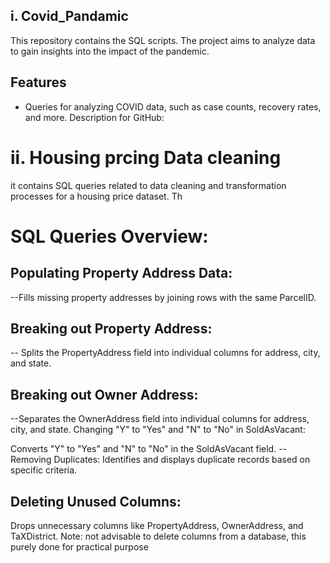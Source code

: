 
## i. Covid_Pandamic 
This repository contains the SQL scripts. The project aims to analyze data to gain insights into the impact of the pandemic.

## Features

- Queries for analyzing COVID data, such as case counts, recovery rates, and more.
Description for GitHub:

# ii. Housing prcing Data cleaning

it contains SQL queries related to data cleaning and transformation processes for a housing price dataset. Th

# SQL Queries Overview:
## Populating Property Address Data:
--Fills missing property addresses by joining rows with the same ParcelID.

## Breaking out Property Address:
-- Splits the PropertyAddress field into individual columns for address, city, and state.

## Breaking out Owner Address:
--Separates the OwnerAddress field into individual columns for address, city, and state.
Changing "Y" to "Yes" and "N" to "No" in SoldAsVacant:

Converts "Y" to "Yes" and "N" to "No" in the SoldAsVacant field.
-- Removing Duplicates:
Identifies and displays duplicate records based on specific criteria.

## Deleting Unused Columns:
Drops unnecessary columns like PropertyAddress, OwnerAddress, and TaXDistrict.
Note: not advisable to delete columns from a database, this purely done for practical purpose
